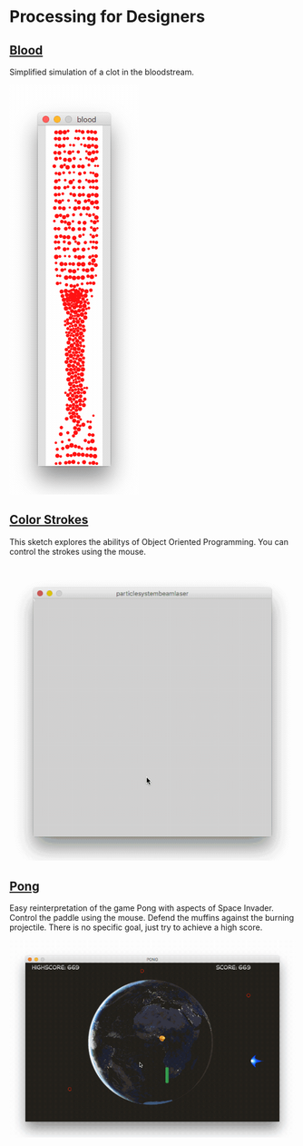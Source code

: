 # Processing for Designers
## [Blood](/Blood/Blood.pde)
Simplified simulation of a clot in the bloodstream.  

![Blood Sketch](/BLOOD.gif)
## [Color Strokes](/ColorStrokes/ColorStrokes.pde)
This sketch explores the abilitys of Object Oriented Programming.
You can control the strokes using the mouse.  

![Color Strokes Sketch](/COLORSTROKES.gif)
## [Pong](/Pong/Pong.pde)
Easy reinterpretation of the game Pong with aspects of Space Invader.
Control the paddle using the mouse.
Defend the muffins against the burning projectile.
There is no specific goal, just try to achieve a high score.  

![Pong Sketch](/PONG.gif)
